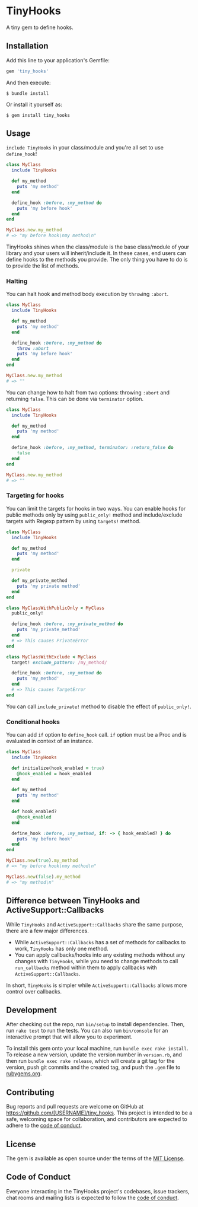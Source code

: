 # TinyHooks

A tiny gem to define hooks.

## Installation

Add this line to your application's Gemfile:

```ruby
gem 'tiny_hooks'
```

And then execute:

    $ bundle install

Or install it yourself as:

    $ gem install tiny_hooks

## Usage

`include TinyHooks` in your class/module and you're all set to use `define_hook`!

```ruby
class MyClass
  include TinyHooks

  def my_method
    puts 'my method'
  end

  define_hook :before, :my_method do
    puts 'my before hook'
  end
end

MyClass.new.my_method
# => "my before hook\nmy method\n"
```

TinyHooks shines when the class/module is the base class/module of your library and your users will inherit/include it. In these cases, end users can define hooks to the methods you provide. The only thing you have to do is to provide the list of methods.

### Halting

You can halt hook and method body execution by `throw`ing `:abort`.

```ruby
class MyClass
  include TinyHooks

  def my_method
    puts 'my method'
  end

  define_hook :before, :my_method do
    throw :abort
    puts 'my before hook'
  end
end

MyClass.new.my_method
# => ""
```

You can change how to halt from two options: throwing `:abort` and returning `false`. This can be done via `terminator` option.

```ruby
class MyClass
  include TinyHooks

  def my_method
    puts 'my method'
  end

  define_hook :before, :my_method, terminator: :return_false do
    false
  end
end

MyClass.new.my_method
# => ""
```

### Targeting for hooks

You can limit the targets for hooks in two ways. You can enable hooks for public methods only by using `public_only!` method and include/exclude targets with Regexp pattern by using `targets!` method.

```ruby
class MyClass
  include TinyHooks

  def my_method
    puts 'my method'
  end

  private

  def my_private_method
    puts 'my private method'
  end
end

class MyClassWithPublicOnly < MyClass
  public_only!

  define_hook :before, :my_private_method do
    puts 'my_private_method'
  end
  # => This causes PrivateError
end

class MyClassWithExclude < MyClass
  target! exclude_pattern: /my_method/

  define_hook :before, :my_method do
    puts 'my_method'
  end
  # => This causes TargetError
end
```

You can call `include_private!` method to disable the effect of `public_only!`.

### Conditional hooks

You can add `if` option to `define_hook` call. `if` option must be a Proc and is evaluated in context of an instance.

```ruby
class MyClass
  include TinyHooks

  def initialize(hook_enabled = true)
    @hook_enabled = hook_enabled
  end

  def my_method
    puts 'my method'
  end

  def hook_enabled?
    @hook_enabled
  end

  define_hook :before, :my_method, if: -> { hook_enabled? } do
    puts 'my before hook'
  end
end

MyClass.new(true).my_method
# => "my before hook\nmy method\n"

MyClass.new(false).my_method
# => "my method\n"
```

## Difference between TinyHooks and ActiveSupport::Callbacks

While `TinyHooks` and `ActiveSupport::Callbacks` share the same purpose, there are a few major differences.

* While `ActiveSupport::Callbacks` has a set of methods for callbacks to work, `TinyHooks` has only one method.
* You can apply callbacks/hooks into any existing methods without any changes with `TinyHooks`, while you need to change methods to call `run_callbacks` method within them to apply callbacks with `ActiveSupport::Callbacks`.

In short, `TinyHooks` is simpler while `ActiveSupport::Callbacks` allows more control over callbacks.

## Development

After checking out the repo, run `bin/setup` to install dependencies. Then, run `rake test` to run the tests. You can also run `bin/console` for an interactive prompt that will allow you to experiment.

To install this gem onto your local machine, run `bundle exec rake install`. To release a new version, update the version number in `version.rb`, and then run `bundle exec rake release`, which will create a git tag for the version, push git commits and the created tag, and push the `.gem` file to [rubygems.org](https://rubygems.org).

## Contributing

Bug reports and pull requests are welcome on GitHub at https://github.com/[USERNAME]/tiny_hooks. This project is intended to be a safe, welcoming space for collaboration, and contributors are expected to adhere to the [code of conduct](https://github.com/[USERNAME]/tiny_hooks/blob/master/CODE_OF_CONDUCT.md).

## License

The gem is available as open source under the terms of the [MIT License](https://opensource.org/licenses/MIT).

## Code of Conduct

Everyone interacting in the TinyHooks project's codebases, issue trackers, chat rooms and mailing lists is expected to follow the [code of conduct](https://github.com/[USERNAME]/tiny_hooks/blob/master/CODE_OF_CONDUCT.md).
